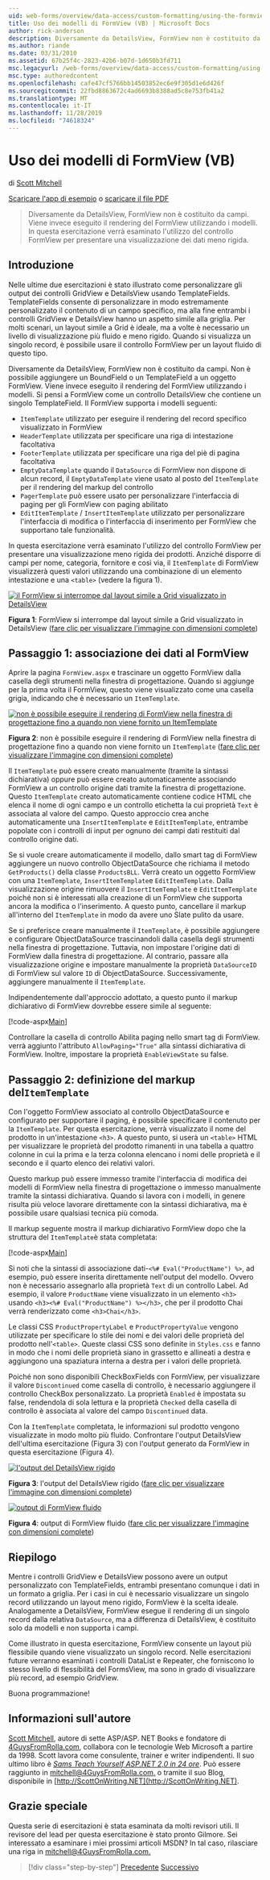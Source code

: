 ```yaml
---
uid: web-forms/overview/data-access/custom-formatting/using-the-formview-s-templates-vb
title: Uso dei modelli di FormView (VB) | Microsoft Docs
author: rick-anderson
description: Diversamente da DetailsView, FormView non è costituito da campi. Viene invece eseguito il rendering del FormView utilizzando i modelli. In questa esercitazione verrà esaminato l'utilizzo di F...
ms.author: riande
ms.date: 03/31/2010
ms.assetid: 67b25f4c-2823-42b6-b07d-1d650b3fd711
msc.legacyurl: /web-forms/overview/data-access/custom-formatting/using-the-formview-s-templates-vb
msc.type: authoredcontent
ms.openlocfilehash: cafe47cf5766bb14503852ec6e9f305d1e6d426f
ms.sourcegitcommit: 22fbd8863672c4ad6693b8388ad5c8e753fb41a2
ms.translationtype: MT
ms.contentlocale: it-IT
ms.lasthandoff: 11/28/2019
ms.locfileid: "74618324"
---
```

# <a name="using-the-formviews-templates-vb"></a>Uso dei modelli di FormView (VB)

di [Scott Mitchell](https://twitter.com/ScottOnWriting)

[Scaricare l'app di esempio](https://download.microsoft.com/download/5/7/0/57084608-dfb3-4781-991c-407d086e2adc/ASPNET_Data_Tutorial_14_VB.exe) o [scaricare il file PDF](using-the-formview-s-templates-vb/_static/datatutorial14vb1.pdf)

> Diversamente da DetailsView, FormView non è costituito da campi. Viene invece eseguito il rendering del FormView utilizzando i modelli. In questa esercitazione verrà esaminato l'utilizzo del controllo FormView per presentare una visualizzazione dei dati meno rigida.

## <a name="introduction"></a>Introduzione

Nelle ultime due esercitazioni è stato illustrato come personalizzare gli output dei controlli GridView e DetailsView usando TemplateFields. TemplateFields consente di personalizzare in modo estremamente personalizzato il contenuto di un campo specifico, ma alla fine entrambi i controlli GridView e DetailsView hanno un aspetto simile alla griglia. Per molti scenari, un layout simile a Grid è ideale, ma a volte è necessario un livello di visualizzazione più fluido e meno rigido. Quando si visualizza un singolo record, è possibile usare il controllo FormView per un layout fluido di questo tipo.

Diversamente da DetailsView, FormView non è costituito da campi. Non è possibile aggiungere un BoundField o un TemplateField a un oggetto FormView. Viene invece eseguito il rendering del FormView utilizzando i modelli. Si pensi a FormView come un controllo DetailsView che contiene un singolo TemplateField. Il FormView supporta i modelli seguenti:

- `ItemTemplate` utilizzato per eseguire il rendering del record specifico visualizzato in FormView
- `HeaderTemplate` utilizzata per specificare una riga di intestazione facoltativa
- `FooterTemplate` utilizzata per specificare una riga del piè di pagina facoltativa
- `EmptyDataTemplate` quando il `DataSource` di FormView non dispone di alcun record, il `EmptyDataTemplate` viene usato al posto del `ItemTemplate` per il rendering del markup del controllo
- `PagerTemplate` può essere usato per personalizzare l'interfaccia di paging per gli FormView con paging abilitato
- `EditItemTemplate` / `InsertItemTemplate` utilizzato per personalizzare l'interfaccia di modifica o l'interfaccia di inserimento per FormView che supportano tale funzionalità.

In questa esercitazione verrà esaminato l'utilizzo del controllo FormView per presentare una visualizzazione meno rigida dei prodotti. Anziché disporre di campi per nome, categoria, fornitore e così via, il `ItemTemplate` di FormView visualizzerà questi valori utilizzando una combinazione di un elemento intestazione e una `<table>` (vedere la figura 1).

[![il FormView si interrompe dal layout simile a Grid visualizzato in DetailsView](using-the-formview-s-templates-vb/_static/image2.png)](using-the-formview-s-templates-vb/_static/image1.png)

**Figura 1**: FormView si interrompe dal layout simile a Grid visualizzato in DetailsView ([fare clic per visualizzare l'immagine con dimensioni complete](using-the-formview-s-templates-vb/_static/image3.png))

## <a name="step-1-binding-the-data-to-the-formview"></a>Passaggio 1: associazione dei dati al FormView

Aprire la pagina `FormView.aspx` e trascinare un oggetto FormView dalla casella degli strumenti nella finestra di progettazione. Quando si aggiunge per la prima volta il FormView, questo viene visualizzato come una casella grigia, indicando che è necessario un `ItemTemplate`.

[![non è possibile eseguire il rendering di FormView nella finestra di progettazione fino a quando non viene fornito un ItemTemplate](using-the-formview-s-templates-vb/_static/image5.png)](using-the-formview-s-templates-vb/_static/image4.png)

**Figura 2**: non è possibile eseguire il rendering di FormView nella finestra di progettazione fino a quando non viene fornito un `ItemTemplate` ([fare clic per visualizzare l'immagine con dimensioni complete](using-the-formview-s-templates-vb/_static/image6.png))

Il `ItemTemplate` può essere creato manualmente (tramite la sintassi dichiarativa) oppure può essere creato automaticamente associando FormView a un controllo origine dati tramite la finestra di progettazione. Questo `ItemTemplate` creato automaticamente contiene codice HTML che elenca il nome di ogni campo e un controllo etichetta la cui proprietà `Text` è associata al valore del campo. Questo approccio crea anche automaticamente una `InsertItemTemplate` e `EditItemTemplate`, entrambe popolate con i controlli di input per ognuno dei campi dati restituiti dal controllo origine dati.

Se si vuole creare automaticamente il modello, dallo smart tag di FormView aggiungere un nuovo controllo ObjectDataSource che richiama il metodo `GetProducts()` della classe `ProductsBLL`. Verrà creato un oggetto FormView con una `ItemTemplate`, `InsertItemTemplate`e `EditItemTemplate`. Dalla visualizzazione origine rimuovere il `InsertItemTemplate` e `EditItemTemplate` poiché non si è interessati alla creazione di un FormView che supporta ancora la modifica o l'inserimento. A questo punto, cancellare il markup all'interno del `ItemTemplate` in modo da avere uno Slate pulito da usare.

Se si preferisce creare manualmente il `ItemTemplate`, è possibile aggiungere e configurare ObjectDataSource trascinandoli dalla casella degli strumenti nella finestra di progettazione. Tuttavia, non impostare l'origine dati di FormView dalla finestra di progettazione. Al contrario, passare alla visualizzazione origine e impostare manualmente la proprietà `DataSourceID` di FormView sul valore `ID` di ObjectDataSource. Successivamente, aggiungere manualmente il `ItemTemplate`.

Indipendentemente dall'approccio adottato, a questo punto il markup dichiarativo di FormView dovrebbe essere simile al seguente:

[!code-aspx[Main](using-the-formview-s-templates-vb/samples/sample1.aspx)]

Controllare la casella di controllo Abilita paging nello smart tag di FormView. verrà aggiunto l'attributo `AllowPaging="True"` alla sintassi dichiarativa di FormView. Inoltre, impostare la proprietà `EnableViewState` su false.

## <a name="step-2-defining-theitemtemplates-markup"></a>Passaggio 2: definizione del markup del`ItemTemplate`

Con l'oggetto FormView associato al controllo ObjectDataSource e configurato per supportare il paging, è possibile specificare il contenuto per la `ItemTemplate`. Per questa esercitazione, verrà visualizzato il nome del prodotto in un'intestazione `<h3>`. A questo punto, si userà un `<table>` HTML per visualizzare le proprietà del prodotto rimanenti in una tabella a quattro colonne in cui la prima e la terza colonna elencano i nomi delle proprietà e il secondo e il quarto elenco dei relativi valori.

Questo markup può essere immesso tramite l'interfaccia di modifica dei modelli di FormView nella finestra di progettazione o immesso manualmente tramite la sintassi dichiarativa. Quando si lavora con i modelli, in genere risulta più veloce lavorare direttamente con la sintassi dichiarativa, ma è possibile usare qualsiasi tecnica più comoda.

Il markup seguente mostra il markup dichiarativo FormView dopo che la struttura del `ItemTemplate`è stata completata:

[!code-aspx[Main](using-the-formview-s-templates-vb/samples/sample2.aspx)]

Si noti che la sintassi di associazione dati-`<%# Eval("ProductName") %>`, ad esempio, può essere inserita direttamente nell'output del modello. Ovvero non è necessario assegnarlo alla proprietà `Text` di un controllo Label. Ad esempio, il valore `ProductName` viene visualizzato in un elemento `<h3>` usando `<h3><%# Eval("ProductName") %></h3>`, che per il prodotto Chai verrà renderizzato come `<h3>Chai</h3>`.

Le classi CSS `ProductPropertyLabel` e `ProductPropertyValue` vengono utilizzate per specificare lo stile dei nomi e dei valori delle proprietà del prodotto nell'`<table>`. Queste classi CSS sono definite in `Styles.css` e fanno in modo che i nomi delle proprietà siano in grassetto e allineati a destra e aggiungono una spaziatura interna a destra per i valori delle proprietà.

Poiché non sono disponibili CheckBoxFields con FormView, per visualizzare il valore `Discontinued` come casella di controllo, è necessario aggiungere il controllo CheckBox personalizzato. La proprietà `Enabled` è impostata su false, rendendola di sola lettura e la proprietà `Checked` della casella di controllo è associata al valore del campo `Discontinued` data.

Con la `ItemTemplate` completata, le informazioni sul prodotto vengono visualizzate in modo molto più fluido. Confrontare l'output DetailsView dell'ultima esercitazione (Figura 3) con l'output generato da FormView in questa esercitazione (Figura 4).

[![l'output del DetailsView rigido](using-the-formview-s-templates-vb/_static/image8.png)](using-the-formview-s-templates-vb/_static/image7.png)

**Figura 3**: l'output del DetailsView rigido ([fare clic per visualizzare l'immagine con dimensioni complete](using-the-formview-s-templates-vb/_static/image9.png))

[![output di FormView fluido](using-the-formview-s-templates-vb/_static/image11.png)](using-the-formview-s-templates-vb/_static/image10.png)

**Figura 4**: output di FormView fluido ([fare clic per visualizzare l'immagine con dimensioni complete](using-the-formview-s-templates-vb/_static/image12.png))

## <a name="summary"></a>Riepilogo

Mentre i controlli GridView e DetailsView possono avere un output personalizzato con TemplateFields, entrambi presentano comunque i dati in un formato a griglia. Per i casi in cui è necessario visualizzare un singolo record utilizzando un layout meno rigido, FormView è la scelta ideale. Analogamente a DetailsView, FormView esegue il rendering di un singolo record dalla relativa `DataSource`, ma a differenza di DetailsView, è costituito solo da modelli e non supporta i campi.

Come illustrato in questa esercitazione, FormView consente un layout più flessibile quando viene visualizzato un singolo record. Nelle esercitazioni future verranno esaminati i controlli DataList e Repeater, che forniscono lo stesso livello di flessibilità del FormsView, ma sono in grado di visualizzare più record, ad esempio GridView.

Buona programmazione!

## <a name="about-the-author"></a>Informazioni sull'autore

[Scott Mitchell](http://www.4guysfromrolla.com/ScottMitchell.shtml), autore di sette ASP/ASP. NET Books e fondatore di [4GuysFromRolla.com](http://www.4guysfromrolla.com), collabora con le tecnologie Web Microsoft a partire da 1998. Scott lavora come consulente, trainer e writer indipendenti. Il suo ultimo libro è [*Sams Teach Yourself ASP.NET 2,0 in 24 ore*](https://www.amazon.com/exec/obidos/ASIN/0672327384/4guysfromrollaco). Può essere raggiunto in [mitchell@4GuysFromRolla.com.](mailto:mitchell@4GuysFromRolla.com) o tramite il suo Blog, disponibile in [http://ScottOnWriting.NET](http://ScottOnWriting.NET).

## <a name="special-thanks-to"></a>Grazie speciale

Questa serie di esercitazioni è stata esaminata da molti revisori utili. Il revisore del lead per questa esercitazione è stato pronto Gilmore. Sei interessato a esaminare i miei prossimi articoli MSDN? In tal caso, rilasciare una riga in [mitchell@4GuysFromRolla.com.](mailto:mitchell@4GuysFromRolla.com)

> [!div class="step-by-step"]
> [Precedente](using-templatefields-in-the-detailsview-control-vb.md)
> [Successivo](displaying-summary-information-in-the-gridview-s-footer-vb.md)
